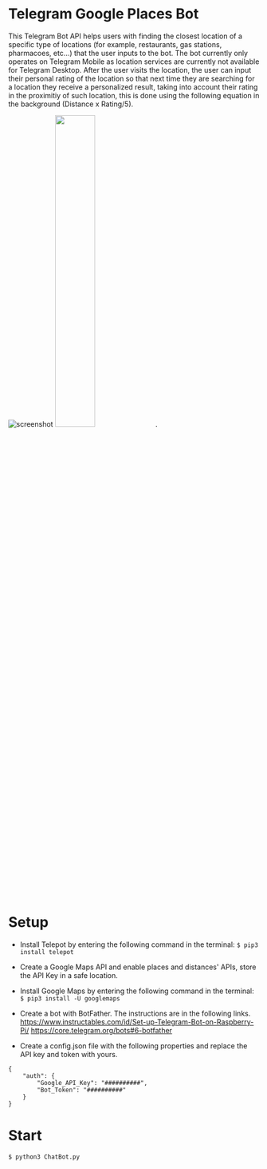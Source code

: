 # Telegram Google Places Bot



This Telegram Bot API helps users with finding the closest location of a specific type of locations (for example, restaurants, gas stations, pharmacoes, etc...) that the user inputs to the bot. The bot currently only operates on Telegram Mobile as location services are currently not available for Telegram Desktop. After the user visits the location, the user can input their personal rating of the location so that next time they are searching for a location they receive a personalized result, taking into account their rating in the proximitiy of such location, this is done using the following equation in the background (Distance x Rating/5).  

![screenshot](https://i.imgur.com/RlwcV0O.jpg=100x)
<img src="https://i.imgur.com/RlwcV0O.jpg" width="40%">.

# Setup

 - Install Telepot by entering the following command in the terminal:
`$ pip3 install telepot`
 - Create a Google Maps API and enable places and distances' APIs, store the API Key in a safe location. 
 - Install Google Maps by entering the following command in the terminal:
`$ pip3 install -U googlemaps`
  - Create a bot with BotFather. The instructions are in the following links.
 <https://www.instructables.com/id/Set-up-Telegram-Bot-on-Raspberry-Pi/>
<https://core.telegram.org/bots#6-botfather>

  - Create a config.json file with the following properties and replace the API key and token with yours. 
```
{
    "auth": {
        "Google_API_Key": "##########", 
        "Bot_Token": "##########"
    }
}
```

# Start 
`$ python3 ChatBot.py`
  

